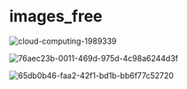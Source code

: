 # images_free

![cloud-computing-1989339](https://user-images.githubusercontent.com/75588930/208532372-8c0279fe-4c13-49fd-ac46-255884a8c89e.png)

![76aec23b-0011-469d-975d-4c98a6244d3f](https://user-images.githubusercontent.com/75588930/208536853-06a7d9db-2aba-4e9c-b25c-49d1f5c78f06.png)

![65db0b46-faa2-42f1-bd1b-bb6f77c52720](https://user-images.githubusercontent.com/75588930/208537658-64dd6458-e2e7-4fd5-8400-a20d31941773.png)
